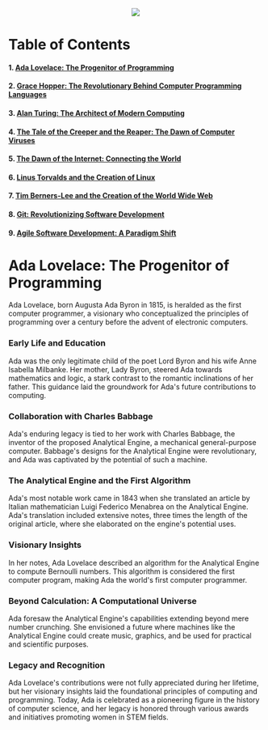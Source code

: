 <p align="center">
<img src="https://github.com/AlexandrosLiaskos/Software_Innovators/assets/128935863/684bfbcd-bce9-411b-9ca5-b2df0e3a1ecf" >
</p>

# Table of Contents

#### 1. [Ada Lovelace: The Progenitor of Programming](#ada-lovelace-the-progenitor-of-programming)
   
#### 2. [Grace Hopper: The Revolutionary Behind Computer Programming Languages](#grace-hopper-the-revolutionary-behind-computer-programming-languages)
   
#### 3. [Alan Turing: The Architect of Modern Computing](#alan-turing-the-architect-of-modern-computing)
   
#### 4. [The Tale of the Creeper and the Reaper: The Dawn of Computer Viruses](#the-tale-of-the-creeper-and-the-reaper-the-dawn-of-computer-viruses)
   
#### 5. [The Dawn of the Internet: Connecting the World](#the-dawn-of-the-internet-connecting-the-world)
    
#### 6. [Linus Torvalds and the Creation of Linux](#linus-torvalds-and-the-creation-of-linux)
    
#### 7. [Tim Berners-Lee and the Creation of the World Wide Web](#tim-berners-lee-and-the-creation-of-the-world-wide-web)
    
#### 8. [Git: Revolutionizing Software Development](#git-revolutionizing-software-development)
    
#### 9. [Agile Software Development: A Paradigm Shift](#agile-software-development-a-paradigm-shift)

# Ada Lovelace: The Progenitor of Programming

Ada Lovelace, born Augusta Ada Byron in 1815, is heralded as the first computer programmer, a visionary who conceptualized the principles of programming over a century before the advent of electronic computers.

### Early Life and Education

Ada was the only legitimate child of the poet Lord Byron and his wife Anne Isabella Milbanke. Her mother, Lady Byron, steered Ada towards mathematics and logic, a stark contrast to the romantic inclinations of her father. This guidance laid the groundwork for Ada's future contributions to computing.

### Collaboration with Charles Babbage

Ada's enduring legacy is tied to her work with Charles Babbage, the inventor of the proposed Analytical Engine, a mechanical general-purpose computer. Babbage's designs for the Analytical Engine were revolutionary, and Ada was captivated by the potential of such a machine.

### The Analytical Engine and the First Algorithm

Ada's most notable work came in 1843 when she translated an article by Italian mathematician Luigi Federico Menabrea on the Analytical Engine. Ada's translation included extensive notes, three times the length of the original article, where she elaborated on the engine's potential uses.

### Visionary Insights

In her notes, Ada Lovelace described an algorithm for the Analytical Engine to compute Bernoulli numbers. This algorithm is considered the first computer program, making Ada the world's first computer programmer.

### Beyond Calculation: A Computational Universe

Ada foresaw the Analytical Engine's capabilities extending beyond mere number crunching. She envisioned a future where machines like the Analytical Engine could create music, graphics, and be used for practical and scientific purposes.

### Legacy and Recognition

Ada Lovelace's contributions were not fully appreciated during her lifetime, but her visionary insights laid the foundational principles of computing and programming. Today, Ada is celebrated as a pioneering figure in the history of computer science, and her legacy is honored through various awards and initiatives promoting women in STEM fields.
